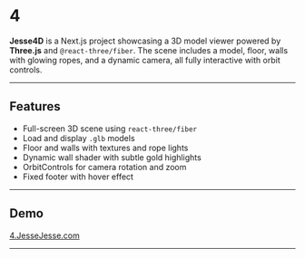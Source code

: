# 4

**Jesse4D** is a Next.js project showcasing a 3D model viewer powered by **Three.js** and `@react-three/fiber`. The scene includes a model, floor, walls with glowing ropes, and a dynamic camera, all fully interactive with orbit controls.

---

## Features

- Full-screen 3D scene using `react-three/fiber`
- Load and display `.glb` models
- Floor and walls with textures and rope lights
- Dynamic wall shader with subtle gold highlights
- OrbitControls for camera rotation and zoom
- Fixed footer with hover effect

---

## Demo

 [4.JesseJesse.com](https://4.jessejesse.com/)

---
